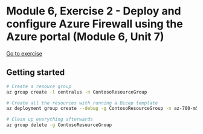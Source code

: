 # Module 6, Exercise 2 - Deploy and configure Azure Firewall using the Azure portal (Module 6, Unit 7)

[Go to exercise](https://learn.microsoft.com/en-us/training/modules/design-implement-network-security-monitoring/7-exercise-deploy-configure-azure-firewall-using-azure-portal/)

## Getting started

```bash
# Create a resouce group
az group create -l centralus -n ContosoResourceGroup

# Create all the resources with running a Bicep template
az deployment group create --debug -g ContosoResourceGroup -n az-700-m5-ex2 --template-file main.bicep

# Clean up everything afterwards
az group delete -g ContosoResourceGroup
```
